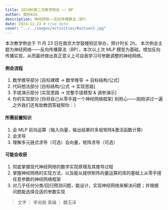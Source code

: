 ```yaml
---
title: 2024秋第二次教学例会 —— BP
author: 南的AIA
description: 神经网络——反向传播算法（BP）
date: 2024-11-23 # true date
cover: "../../images/activities/Baituan3.jpg"
---
```



本次教学例会于 11 月 23 日在南京大学鼓楼校区举办，预计时长 2h。
本次例会主题为神经网络——反向传播算法（BP），本次以上次 MLP 模型为基础，增加反向传播实现，从而最终做出真正意义上可自我学习可参数调整的神经网络。

#### 例会流程

1. 数学推导部分 [目标建模 -> 数学推导 -> 目标结构/公式]
2. 代码想法部分 [目标结构/公式 -> 实现思路]
3. 手搓演示部分 [实现思路 -> 完整手搓模型 & 调参演示]
4. 你的实现部分 [你将自己从零手搓一个神经网络框架] 别担心——刚刚讲过一遍之外我们还有助教团答疑帮你：）

#### 所需前置知识
1. 会 MLP 前向运算（输入向量，输出结果的多层矩阵&激活函数计算）
2. 会求导
3. 理解多元链式求导（可选）会向量，矩阵求导（可选）

#### 可能会收获
1. 彻底掌握现代神经网络的数学实现原理及其推导过程
2. 掌握神经网络的实现方法，以及能从提供矩阵向量运算的库的基础上从零手搓任意参数的神经网络框架
3. 对几乎任何分类/回归预测问题，能设计，实现神经网络来解决问题；并根据问题能选择合适的参数实现


> 文字 ｜ 李尚敖
美编 ｜ 魏玉泽